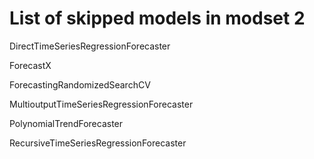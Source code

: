 # List of skipped models in modset 2

DirectTimeSeriesRegressionForecaster

ForecastX

ForecastingRandomizedSearchCV

MultioutputTimeSeriesRegressionForecaster

PolynomialTrendForecaster

RecursiveTimeSeriesRegressionForecaster